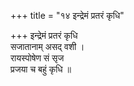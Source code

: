 +++
title = "१४ इन्द्रेमं प्रतरं कृधि"

+++
इन्द्रेमं प्रतरं कृधि  
सजातानाम् असद् वशी ।  
रायस्पोषेण सं सृज  
प्रजया च बहुं कृधि ॥